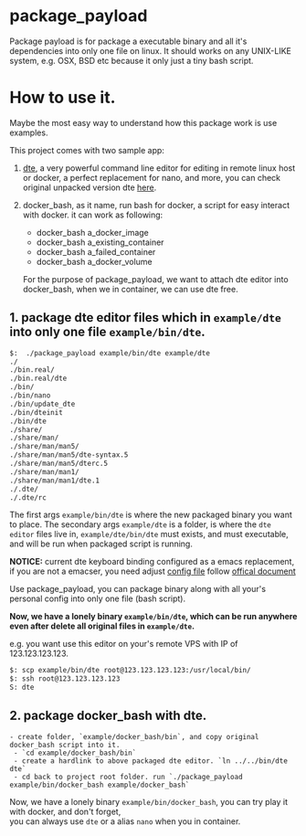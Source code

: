 # package_payload

Package payload is for package a executable binary and all it's dependencies into only one file on linux.
It should works on any UNIX-LIKE system, e.g. OSX, BSD etc because it only just a tiny bash script.

# How to use it.

Maybe the most easy way to understand how this package work is use examples.

This project comes with two sample app:

1. [dte](https://gitlab.com/craigbarnes/dte), a very powerful command line editor for editing in remote linux host or docker, a perfect replacement for nano, and more, you can check original unpacked version dte [here](https://github.com/zw963/package_payload/tree/main/example/dte). 
2. docker_bash, as it name, run bash for docker,  a script for easy interact with docker.
   it can work as following:
   - docker_bash a_docker_image
   - docker_bash a_existing_container
   - docker_bash a_failed_container
   - docker_bash a_docker_volume
   
   For the purpose of package_payload, we want to attach dte editor into docker_bash, when we in container, we can use dte free.

## 1. package dte editor files which in `example/dte` into only one file `example/bin/dte`.

```sh
$:  ./package_payload example/bin/dte example/dte
./
./bin.real/
./bin.real/dte
./bin/
./bin/nano
./bin/update_dte
./bin/dteinit
./bin/dte
./share/
./share/man/
./share/man/man5/
./share/man/man5/dte-syntax.5
./share/man/man5/dterc.5
./share/man/man1/
./share/man/man1/dte.1
./.dte/
./.dte/rc
```

The first args `example/bin/dte` is where the new packaged binary you want to place.
The secondary args `example/dte` is a folder, is where the `dte editor` files live in,  `example/dte/bin/dte` must exists, and must executable, and will be run when packaged script is running.

**NOTICE:** current dte keyboard binding configured as a emacs replacement, if you are not a emacser, you need adjust [config file](https://github.com/zw963/package_payload/blob/main/example/dte/.dte/rc) follow [offical document](https://craigbarnes.gitlab.io/dte/dterc.html)

Use package_payload, you can package binary along with all your's personal config into only one file (bash script).

**Now, we have a lonely binary `example/bin/dte`, which can be run anywhere even after delete all original files in `example/dte`.**

e.g. you want use this editor on your's remote VPS with IP of 123.123.123.123.

```sh
$: scp example/bin/dte root@123.123.123.123:/usr/local/bin/
$: ssh root@123.123.123.123
S: dte
```

## 2. package docker_bash with dte.

    - create folder, `example/docker_bash/bin`, and copy original docker_bash script into it.
	 - `cd example/docker_bash/bin`
	 - create a hardlink to above packaged dte editor. `ln ../../bin/dte dte`
	 - cd back to project root folder. run `./package_payload example/bin/docker_bash example/docker_bash`
 
Now, we have a lonely binary `example/bin/docker_bash`, you can try play it with docker, and don't forget,  
you can always use `dte` or a alias `nano` when you in container.
